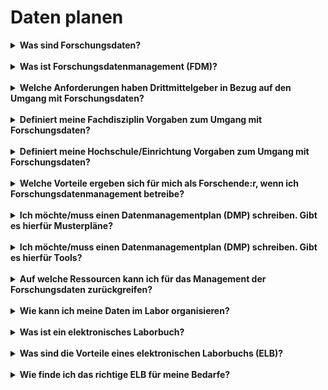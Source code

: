 

# Daten planen

<details markdown="block">
  <summary><b>Was sind Forschungsdaten?</b></summary>

Die DFG definiert [Forschungsdaten](https://www.dfg.de/download/pdf/foerderung/grundlagen_dfg_foerderung/forschungsdaten/leitlinien_forschungsdaten.pdf) folgendermaßen:
„Zu Forschungsdaten zählen u. a. Messdaten, Laborwerte, audiovisuelle Informationen, Texte, Surveydaten, Objekte aus Sammlungen oder Proben, die in der wissenschaftlichen Arbeit entstehen, entwickelt oder ausgewertet werden. Methodische Testverfahren, wie Fragebögen, Software und Simulationen können ebenfalls zentrale Ergebnisse wissenschaftlicher Forschung darstellen und sollten daher ebenfalls unter den Begriff Forschungsdaten gefasst werden.“

</details>
<br>

<details markdown="block">
  <summary><b>Was ist Forschungsdatenmanagement (FDM)?</b></summary>

[Forschungsdatenmanagement](https://forschungsdaten.info/themen/informieren-und-planen/was-ist-forschungsdatenmanagement/) (FDM) umfasst die Prozesse der Transformation, Selektion und Speicherung von Forschungsdaten mit dem gemeinsamen Ziel, diese langfristig und personenunabhängig zugänglich, nachnutzbar und nachprüfbar zu halten. Dazu können an allen Punkten des Datenlebenszyklus strukturierte Maßnahmen ergriffen werden, die geeignet sind, die wissenschaftliche Aussagekraft von Forschungsdaten zu erhalten, deren Zugänglichkeit durch Dritte für Auswertung und Analyse zu bewahren und die Nachweiskette zu sichern.

</details>
<br>

<details markdown="block">
  <summary><b>Welche Anforderungen haben Drittmittelgeber in Bezug auf den Umgang mit Forschungsdaten?</b></summary>

Die Anforderungen der Fördergeber sind heterogen und unterscheiden sich teils auch zwischen Förderprogrammen. Eine erste Übersicht finden Sie im [Open Science Magazin](https://open-science-future.zbw.eu/was-forschungsfoerderer-in-forschungsdatenmanagement-fordern/).
<br>
Die DFG hingegen hat feste Vorstellungen zum Umgang mit Forschungsdaten, die nachfolgend zusammengefasst werden: <https://www.dfg.de/foerderung/grundlagen_rahmenbedingungen/forschungsdaten/>
<br>
Zudem existiert eine Checkliste der DFG: <https://www.dfg.de/download/pdf/foerderung/grundlagen_dfg_foerderung/forschungsdaten/forschungsdaten_checkliste_de.pdf>

</details>
<br>

<details markdown="block">
  <summary><b>Definiert meine Fachdisziplin Vorgaben zum Umgang mit Forschungsdaten?</b></summary>

Insbesondere in den Geo-, Lebens-, und Sozialwissenschaften gibt es zahlreiche Policies zum Umgang mit Forschungsdaten. Auf [forschungsdaten.org](https://www.forschungsdaten.org/index.php/Data_Policies#Disziplin%C3%A4re_Policies) finden Sie eine Liste der disziplinären Policies.
Auf der [Webseite der DFG](https://www.dfg.de/foerderung/grundlagen_rahmenbedingungen/forschungsdaten/empfehlungen/index.html) finden Sie zudem fachspezifische Empfehlungen zum Umgang mit Forschungsdaten

</details>
<br>

<details markdown="block">
  <summary><b>Definiert meine Hochschule/Einrichtung Vorgaben zum Umgang mit Forschungsdaten?</b></summary>


Jede Hochschule, die weiterhin Fördermittel von der DFG erhalten möchte, ist aufgefordert, den DFG-Kodex an der eigenen Hochschule umzusetzen. Die Umsetzungsfrist lief bis zum 31.07.2023. Mit der Umsetzung des Kodex bekennt sich die Hochschule zu den Vorgaben der DFG hinsichtlich des Umgangs mit Forschungsdaten (vgl. [Leitlinie 13, Leitlinien zur Sicherung guter wissenschaftlicher Praxis - Kodex])(https://doi.org/10.5281/zenodo.6472827)

</details>
<br>

<details markdown="block">
  <summary><b>Welche Vorteile ergeben sich für mich als Forschende:r, wenn ich Forschungsdatenmanagement betreibe?</b></summary>

FDM betreibt im Prinzip bereits jede:r, die:der Forschungsdaten nachnutzt und/oder erhebt und abspeichert.
* Ein professionelles FDM erleichtert die eigene Arbeit (strukturierte Dokumentation der Daten)
* FDM verbessert die Zusammenarbeit (Standardisierung, Interoperabilität, Zugriffsrechte)
* FDM macht Daten langfristig (nach-)nutzbar - auch für die eigene Arbeit
* FDM kann methodisch sauberes Arbeiten nachweisen
* Ein ordentliches FDM schafft Rechtssicherheit
* Die Publikation von Daten steigert den wissenschaftlichen Impact (Zitierbarkeit)
* Ein richtig angewandtes FDM kann Datenverlust vorbeugen
* FDM erhöht die Chancen, einen Drittmittelantrag erfolgreich zu platzieren, da man den Bedenken rund um das Datenmanagement schon vor Projektbeginn Rechnung trägt
* FDM ermöglicht, Daten als Educational Ressource zu verwenden

</details>
<br>

<details markdown="block">
  <summary><b>Ich möchte/muss einen Datenmanagementplan  (DMP) schreiben. Gibt es hierfür Musterpläne?</b></summary>

Einige Muster-DMP sind öffentlich zugänglich. Hier gibt es "fiktive" Muster-DMP aber auch Datenmanagementpläne, die aus "realen" Forschungsprojekten veröffentlicht wurden. Die HU-Berlin hat einige [Musterpläne](https://www.cms.hu-berlin.de/de/dl/dataman/arbeiten/dmp_erstellen/dmp-info) zusammengestellt.
<br>
Die Universität Wien stellt ebenfalls eine [Zusammenstellung](https://phaidra.univie.ac.at/detail/o:1159821) zur Verfügung, in der DMP aus "realen" Forschungsprojekten zu finden sind.
Grundsätzlich gilt, Muster-DMP geben Ihnen eine Orientierung, welche Informationen in einem DMP erfasst werden können/sollten. Sie dienen in keinem Fall als Sammlung von Textbausteinen, die einfach übernommen werden können.
<br>
Es gibt auch verschiedene Templates für DMP in Online-Tools wie [DMPonline](https://dmponline.dcc.ac.uk/) (hierbei handelt es sich um ein Tool aus dem UK, also außerhalb der EU)

</details>
<br>

<details markdown="block">
  <summary><b>Ich möchte/muss einen Datenmanagementplan (DMP) schreiben. Gibt es hierfür Tools?</b></summary>

  Es existieren verschiedene nationale wie auch internationale DMP-Tools. Die Auswahl des passenden Tools erfolgt abhängig von verschiedenen Faktoren wie z. B. die unterstützten Templates der Förderer oder kollaborative Möglichkeiten.
  <br>
  Eine ausführliche Übersicht hierzu bietet der [DMP-Tool Guide](https://doi.org/10.5281/zenodo.4632308).

</details>
<br>

<details markdown="block">
  <summary><b>Auf welche Ressourcen kann ich für das Management der Forschungsdaten zurückgreifen?</b></summary>

Einige Forschungsförderer sind dazu übergegangen, Ressourcen für das Forschungsdatenmanagement im Rahmen der Antragstellung zu berücksichtigen. So können z. B. in [DFG-Anträgen](https://www.dfg.de/foerderung/grundlagen_rahmenbedingungen/forschungsdaten/beantragbare_mittel/index.html) entsprechende Ressourcen mitbeantragt werden.
<br>
Zentral hierfür kann sich eine frühzeitige Absprache mit der [FDM-Kontaktstelle bzw. -Ansprechperson](https://www.forschungsdaten.org/index.php/FDM-Kontakte#Deutschland) an Ihrer Einrichtung erweisen, um vorhandene und benötigte Ressourcen gemeinsam zu evaluieren.
Je nach Forschungsförderer können sowohl Sachkosten (z. B. Beschaffung von IT-Infrastruktur, Übernahme von Publikationskosten für die Datenpublikation) als auch Personalkosten – insbesondere bei großen Forschungsprojekten – beantragt werden.

</details>
<br>

<details markdown="block">
  <summary><b>Wie kann ich meine Daten im Labor organisieren?</b></summary>

Je nachdem, wie in einem Labor gearbeitet wird, kommen verschiedene Lösungen in Frage. Diese können eigene Serverlösungen für große Datenmengen, gemeinsame Konventionen für Dateibenennungen und/oder Wikis und spezialisierte Wissensmanagementtools umfassen. Soll zusammen mit den Daten auch viel Kontext (Metadaten) hinterlegt werden, empfiehlt es sich, ein elektronisches Labor(notiz)buch oder auch ein Labor Information and Management System zu verwenden (LIMS). Das kollaborative Arbeiten steht bei diesen Lösungen im Vordergrund.

</details>
<br>

<details markdown="block">
  <summary><b>Was ist ein elektronisches Laborbuch?</b></summary>

Ein [elektronisches Laborbuch](https://datamanagement.hms.harvard.edu/analyze/electronic-lab-notebooks) ist ein Computerprogramm, welches herkömmliche Papierlaborbücher ersetzen soll. Das Hauptziel ist die Dokumentation der Forschung.

</details>
<br>

<details markdown="block">
  <summary><b>Was sind die Vorteile eines elektronischen Laborbuchs (ELB)?</b></summary>

Das Führen eines Laborbuchs in digitaler Form bietet viele Vorteile. Besonders die gute Nachvollziehbarkeit und Durchsuchbarkeit der Einträge führen zu einer hohen Zeitersparnis. Zudem besteht die Möglichkeit, kollaborativ zu arbeiten und die betreffenden (technischen) Daten direkt mit in den Eintrag einzubinden. Auch kann – je nach verwendetem Tool – durch Signaturen und Versionierungen eine gute Beweissicherheit gewährleistet werden.
<br>
Eine sehr schöne Zusammenfassung der Vorteile eines elektronischen Laborbuchs bietet die [Seite des ZB MED](https://www.publisso.de/forschungsdatenmanagement/dokumentieren/vorteile-eines-eln/).

</details>
<br>

<details markdown="block">
  <summary><b>Wie finde ich das richtige ELB für meine Bedarfe?</b></summary>

Bei der Auswahl eines passenden ELB sind verschiedene Faktoren ausschlaggebend, z. B. die Finanzierung, der Speicherort oder ob fachspezifisch oder generisch gearbeitet werden soll. Unterstützung bei der Auswahl gibt der [ELN-Finder](https://eln-finder.ulb.tu-darmstadt.de/search?spc.sf=dc.title&spc.sd=ASC&f.K02=Open%20Source,equals&spc.page=1&f.K03=Chemie,equals&f.K07=Free,equals).
<br>
Eine Übersicht über verschiedene Produkte liefert die [ELN-Matrix](https://docs.google.com/spreadsheets/d/1ar8fgwagOh30E31EAPL-Gorwn_g6XNf81g3VDQnQ_I8/edit#gid=0) der Harvard Medical School.

</details>
<br>
